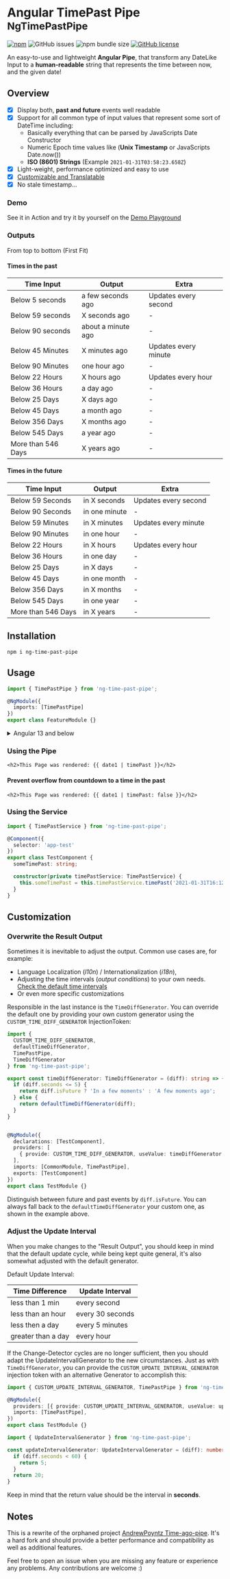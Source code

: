# Angular TimePast Pipe <small>NgTimePastPipe</small>

[![npm](https://img.shields.io/npm/v/ng-time-past-pipe)](https://www.npmjs.com/package/ng-time-past-pipe)
![GitHub issues](https://img.shields.io/github/issues/leptoquark1/ng-time-past-pipe)
![npm bundle size](https://img.shields.io/bundlephobia/min/ng-time-past-pipe)
[![GitHub license](https://img.shields.io/github/license/leptoquark1/ng-time-past-pipe)](https://github.com/leptoquark1/ng-time-past-pipe)

An easy-to-use and lightweight **Angular Pipe**, that transform any DateLike Input to a **human-readable** string that represents the time between now, and the given date!

## Overview

- [x] Display both, **past and future** events well readable
- [x] Support for all common type of input values that represent some sort of DateTime including:
  * Basically everything that can be parsed by JavaScripts Date Constructor
  * Numeric Epoch time values like (**Unix Timestamp** or JavaScripts Date.now())
  * **ISO (8601) Strings** (Example `2021-01-31T03:58:23.658Z`)
- [x] Light-weight, performance optimized and easy to use
- [x] [Customizable and Translatable](#customization)
- [x] No stale timestamp...

### Demo

See it in Action and try it by yourself on the [Demo Playground](https://ng-time-past-pipe-playground.vercel.app/)


### Outputs

From top to bottom (First Fit)

#### Times in the past

| Time Input         | Output             | Extra                |
|--------------------|--------------------|----------------------|
| Below 5 seconds    | a few seconds ago  | Updates every second |
| Below 59 seconds   | X seconds ago      | -                    |
| Below 90 seconds   | about a minute ago | -                    |
| Below 45 Minutes   | X minutes ago      | Updates every minute |
| Below 90 Minutes   | one hour ago       | -                    |
| Below 22 Hours     | X hours ago        | Updates every hour   |
| Below 36 Hours     | a day ago          | -                    |
| Below 25 Days      | X days ago         | -                    |
| Below 45 Days      | a month ago        | -                    |
| Below 356 Days     | X months ago       | -                    |
| Below 545 Days     | a year ago         | -                    |
| More than 546 Days | X years ago        | -                    |

#### Times in the future

| Time Input         | Output        | Extra                 |
|--------------------|---------------|-----------------------|
| Below 59 Seconds   | in X seconds  | Updates every second  |
| Below 90 Seconds   | in one minute | -                     |
| Below 59 Minutes   | in X minutes  | Updates every minute  |
| Below 90 Minutes   | in one hour   | -                     |
| Below 22 Hours     | in X hours    | Updates every hour    |
| Below 36 Hours     | in one day    | -                     |
| Below 25 Days      | in X days     | -                     |
| Below 45 Days      | in one month  | -                     |
| Below 356 Days     | in X months   | -                     |
| Below 545 Days     | in one year   | -                     |
| More than 546 Days | in X years    | -                     |


## Installation

```
npm i ng-time-past-pipe
```


## Usage

```ts
import { TimePastPipe } from 'ng-time-past-pipe';

@NgModule({
  imports: [TimePastPipe]
})
export class FeatureModule {}
```

<details><summary>Angular 13 and below</summary>
<p>

  ```ts
  import { NgTimePastPipeModule } from 'ng-time-past-pipe';
  
  @NgModule({
  imports: [NgTimePastPipeModule]
  })
  export class FeatureModule {}
  ```

</p>
</details>

### Using the Pipe

```angular2html
<h2>This Page was rendered: {{ date1 | timePast }}</h2>
```

#### Prevent overflow from countdown to a time in the past

```angular2html
<h2>This Page was rendered: {{ date1 | timePast: false }}</h2>
```

### Using the Service

```typescript
import { TimePastService } from 'ng-time-past-pipe';

@Component({
  selector: 'app-test'
})
export class TestComponent {
  someTimePast: string;

  constructor(private timePastService: TimePastService) {
    this.someTimePast = this.timePastService.timePast('2021-01-31T16:12:00.000Z');
  }
}
```

## Customization

### Overwrite the Result Output

Sometimes it is inevitable to adjust the output. Common use cases are, for example:

- Language Localization (_l10n_) / Internationalization (_i18n_),
- Adjusting the time intervals (_output conditions_) to your own needs. [Check the default time intervals](#outputs)
- Or even more specific customizations

Responsible in the last instance is the `TimeDiffGenerator`.
You can override the default one by providing your own custom generator using the `CUSTOM_TIME_DIFF_GENERATOR` InjectionToken:

```typescript
import {
  CUSTOM_TIME_DIFF_GENERATOR,
  defaultTimeDiffGenerator,
  TimePastPipe,
  TimeDiffGenerator
} from 'ng-time-past-pipe';

export const timeDiffGenerator: TimeDiffGenerator = (diff): string => {
  if (diff.seconds <= 5) {
    return diff.isFuture ? 'In a few moments' : 'A few moments ago';
  } else {
    return defaultTimeDiffGenerator(diff);
  }
}


@NgModule({
  declarations: [TestComponent],
  providers: [
    { provide: CUSTOM_TIME_DIFF_GENERATOR, useValue: timeDiffGenerator },
  ],
  imports: [CommonModule, TimePastPipe],
  exports: [TestComponent]
})
export class TestModule {}
```

Distinguish between future and past events by `diff.isFuture`.
You can always fall back to the `defaultTimeDiffGenerator` your custom one, as shown in the example above.

### Adjust the Update Interval

When you make changes to the "Result Output", you should keep in mind that the default update cycle, while being kept quite general, it's also somewhat adjusted with the default generator.

Default Update Interval:

| Time Difference    | Update Interval  |
|--------------------|------------------|
| less than 1 min    | every second     |
| less than an hour  | every 30 seconds |
| less then a day    | every 5 minutes  |
| greater than a day | every hour       |

If the Change-Detector cycles are no longer sufficient, then you should adapt the UpdateIntervallGenerator to the new circumstances.
Just as with `TimeDiffGenerator`, you can provide the `CUSTOM_UPDATE_INTERVAL_GENERATOR` injection token with an alternative Generator to accomplish this:

```typescript
import { CUSTOM_UPDATE_INTERVAL_GENERATOR, TimePastPipe } from 'ng-time-past-pipe';

@NgModule({
  providers: [{ provide: CUSTOM_UPDATE_INTERVAL_GENERATOR, useValue: updateIntervalGenerator }],
  imports: [TimePastPipe],
})
export class TestModule {}
```

```typescript
import { UpdateIntervalGenerator } from 'ng-time-past-pipe';

const updateIntervalGenerator: UpdateIntervalGenerator = (diff): number => {
  if (diff.seconds < 60) {
    return 5;
  }
  return 20;
}
```

Keep in mind that the return value should be the interval in **seconds**.

## Notes

This is a rewrite of the orphaned project [AndrewPoyntz Time-ago-pipe](https://github.com/AndrewPoyntz/time-ago-pipe).
It's a hard fork and should provide a better performance and compatibility as well as additional features.

Feel free to open an issue when you are missing any feature or experience any problems.
Any contributions are welcome :)
